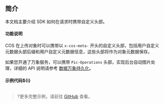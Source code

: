 ## 简介

本文档主要介绍 SDK 如何在请求时携带自定义头部。

#### 功能说明

COS 在上传对象时可以携带以 `x-cos-meta-` 开头的自定义头部，包括用户自定义元数据头部后缀和用户自定义元数据信息，这些头部将作为对象元数据保存。

如果您开通了万象服务，可以携带 `Pic-Operations` 头部，实现后台自动图片处理，详细的 API 说明请参考 [数据万象持久化](https://cloud.tencent.com/document/product/460/18147)。

#### 示例代码${i}

[//]: # (.cssg-snippet-set-custom-headers)
```
```

>?更多完整示例，请前往 [GitHub](cssg://code-example/set-custom-headers) 查看。

